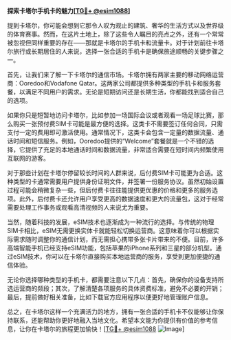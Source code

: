 **探索卡塔尔手机卡的魅力[[TG💪+ @esim1088](https://t.me/s/esim1088)]**

提到卡塔尔，你可能会想到它那令人叹为观止的建筑、奢华的生活方式以及世界级的体育赛事。然而，在这片土地上，除了这些令人瞩目的亮点之外，还有一个常常被忽视但同样重要的存在——那就是卡塔尔的手机卡和流量卡。对于计划前往卡塔尔旅行或长期居住的人来说，选择一张合适的手机卡是确保旅途顺畅的关键步骤之一。

首先，让我们来了解一下卡塔尔的通信市场。卡塔尔拥有两家主要的移动网络运营商：Ooredoo和Vodafone Qatar。这两家公司都提供多种类型的手机卡和服务套餐，以满足不同用户的需求。无论是短期访问还是长期生活，你都能找到适合自己的选项。

如果你只是短暂地访问卡塔尔，比如参加一场国际会议或者观看一场足球比赛，那么购买一张预付费SIM卡可能是最方便的选择。这类卡不需要签订任何合同，只需支付一定的费用即可激活使用。通常情况下，这类卡会包含一定量的数据流量、通话时间和短信服务。例如，Ooredoo提供的“Welcome”套餐就是一个不错的选择，它提供了充足的本地通话时间和数据流量，非常适合需要在短时间内频繁使用互联网的游客。

对于那些计划在卡塔尔停留较长时间的人群来说，后付费SIM卡可能更为合适。这种类型的卡通常需要用户提供身份证明文件，并签署一份服务协议。虽然初始设置过程可能会稍微复杂一些，但后付费卡往往能提供更优惠的价格和更多的服务选项。此外，后付费卡还允许用户享受更高的数据速度和更大的流量包，这对于经常需要处理工作事务或观看高清视频的人来说尤为重要。

当然，随着科技的发展，eSIM技术也逐渐成为一种流行的选择。与传统的物理SIM卡相比，eSIM无需更换实体卡就能轻松切换运营商。这意味着你可以根据实际需求随时调整你的通信计划，而无需担心携带多张卡片带来的不便。目前，许多高端智能手机已经支持eSIM功能，包括苹果的iPhone系列和三星的部分机型。通过eSIM技术，你可以在卡塔尔直接购买本地运营商的服务，享受到更加便捷的通信体验。

无论你选择哪种类型的手机卡，都需要注意以下几点：首先，确保你的设备支持所选运营商的频段；其次，了解清楚各项服务的具体资费标准，避免不必要的开销；最后，提前做好相关准备，比如下载官方应用程序以便更好地管理账户信息。

总之，在卡塔尔这样一个充满活力的地方，拥有一张合适的手机卡不仅能够让你保持联系，还能帮助你更好地融入当地文化。希望本文能为你提供有价值的参考信息，让你在卡塔尔的旅程更加愉快！[[TG💪+ @esim1088](https://t.me/s/esim1088) ![Image](https://i.postimg.cc/4NQfJmqS/Snipaste-2025-05-13-00-14-12.png)]
